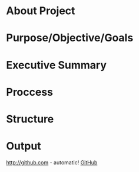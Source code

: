# About Project
# Purpose/Objective/Goals
# Executive Summary
# Proccess
# Structure 
# Output
http://github.com - automatic!
[GitHub](http://github.com)
